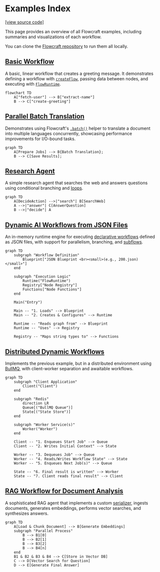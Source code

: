 # Examples Index

[[view source code]](https://github.com/gorango/flowcraft/tree/master/examples)

This page provides an overview of all Flowcraft examples, including summaries and visualizations of each workflow.

You can clone the [Flowcraft repository](https://github.com/gorango/flowcraft/tree/master/examples) to run them all locally.

## [Basic Workflow](/examples/1_basic)

A basic, linear workflow that creates a greeting message. It demonstrates defining a workflow with [`createFlow`](/api/flow#createflow-id), passing data between nodes, and executing with [`FlowRuntime`](/api/runtime#flowruntime-class).

```mermaid
flowchart TD
	A["fetch-user"] --> B["extract-name"]
	B --> C["create-greeting"]
```

## [Parallel Batch Translation](/examples/2_translate)

Demonstrates using Flowcraft's [`.batch()`](/api/flow#batch-tinput-toutput-taction-id-worker-options) helper to translate a document into multiple languages concurrently, showcasing performance improvements for I/O-bound tasks.

```mermaid
graph TD
    A[Prepare Jobs] --> B{Batch Translation};
    B --> C[Save Results];
```

## [Research Agent](/examples/3_research)

A simple research agent that searches the web and answers questions using conditional branching and [loops](/guide/loops).

```mermaid
graph TD
    A[DecideAction] -->|"search"| B[SearchWeb]
    A -->|"answer"| C[AnswerQuestion]
    B -->|"decide"| A
```

## [Dynamic AI Workflows from JSON Files](/examples/4a_declarative-in-memory)

An in-memory runtime engine for executing [declarative workflows](/guide/declarative-workflows) defined as JSON files, with support for parallelism, branching, and [subflows](/guide/subflows).

```mermaid
graph TD
    subgraph "Workflow Definition"
        Blueprint["JSON Blueprint <br><small>(e.g., 200.json)</small>"]
    end

    subgraph "Execution Logic"
        Runtime("FlowRuntime")
        Registry["Node Registry"]
        Functions["Node Functions"]
    end

    Main("Entry")

    Main -- "1. Loads" --> Blueprint
    Main -- "2. Creates & Configures" --> Runtime

    Runtime -- "Reads graph from" --> Blueprint
    Runtime -- "Uses" --> Registry

    Registry -- "Maps string types to" --> Functions
```

## [Distributed Dynamic Workflows](/examples/4b_declarative-distributed)

Implements the previous example, but in a distributed environment using [BullMQ](/guide/adapters/bullmq), with client-worker separation and awaitable workflows.

```mermaid
graph TD
    subgraph "Client Application"
        Client("Client")
    end

    subgraph "Redis"
        direction LR
        Queue[("BullMQ Queue")]
        State[("State Store")]
    end

    subgraph "Worker Service(s)"
        Worker("Worker")
    end

    Client -- "1. Enqueues Start Job" --> Queue
    Client -- "2. Writes Initial Context" --> State

    Worker -- "3. Dequeues Job" --> Queue
    Worker -- "4. Reads/Writes Workflow State" --> State
    Worker -- "5. Enqueues Next Job(s)" --> Queue

    State -- "6. Final result is written" --> Worker
    State -- "7. Client reads final result" --> Client
```

## [RAG Workflow for Document Analysis](/examples/5_rag)

A sophisticated RAG agent that implements a custom [serializer](/guide/serializers), ingests documents, generates embeddings, performs vector searches, and synthesizes answers.

```mermaid
graph TD
	A[Load & Chunk Document] --> B[Generate Embeddings]
	subgraph "Parallel Process"
		B --> B1[0]
		B --> B2[1]
		B --> B3[2]
		B --> B4[n]
	end
	B1 & B2 & B3 & B4 --> C[Store in Vector DB]
	C --> D[Vector Search for Question]
	D --> E[Generate Final Answer]
```
